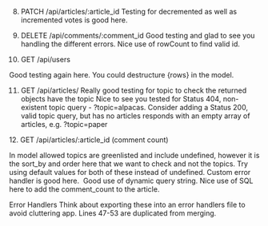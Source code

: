 8. PATCH /api/articles/:article_id
Testing for decremented as well as incremented votes is good here.

9. DELETE /api/comments/:comment_id
Good testing and glad to see you handling the different errors.
Nice use of rowCount to find valid id.

10. GET /api/users

Good testing again here.
You could destructure {rows} in the model.

11. GET /api/articles/
Really good testing for topic to check the returned objects have the topic
Nice to see you tested for Status 404, non-existent topic query - ?topic=alpacas.
Consider adding a Status 200, valid topic query, but has no articles responds with an empty array of articles, e.g. ?topic=paper

12. GET /api/articles/:article_id (comment count)

In model allowed topics are greenlisted and include undefined, however it is the sort_by and order here 
that we want to check and not the topics. Try using default values for both of these instead of undefined.
Custom error handler is good here.  Good use of dynamic query string. 
Nice use of SQL here to add the comment_count to the article.

Error Handlers
Think about exporting these into an error handlers file to avoid cluttering app.
Lines 47-53 are duplicated from merging.
